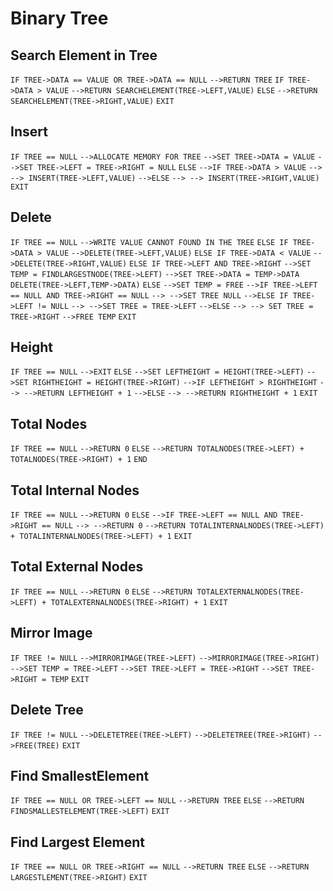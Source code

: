 # Binary Tree

## Search Element in Tree

`IF TREE->DATA == VALUE OR TREE->DATA == NULL`
`-->RETURN TREE`
`IF TREE->DATA > VALUE`
`-->RETURN SEARCHELEMENT(TREE->LEFT,VALUE)`
`ELSE`
`-->RETURN SEARCHELEMENT(TREE->RIGHT,VALUE)`
`EXIT`


## Insert

`IF TREE == NULL`
`-->ALLOCATE MEMORY FOR TREE`
`-->SET TREE->DATA = VALUE`
`-->SET TREE->LEFT = TREE->RIGHT = NULL`
`ELSE`
`-->IF TREE->DATA > VALUE`
`--> --> INSERT(TREE->LEFT,VALUE)`
`-->ELSE`
`--> --> INSERT(TREE->RIGHT,VALUE)`
`EXIT`


## Delete

`IF TREE == NULL`
`-->WRITE VALUE CANNOT FOUND IN THE TREE`
`ELSE IF TREE->DATA > VALUE`
`-->DELETE(TREE->LEFT,VALUE)`
`ELSE IF TREE->DATA < VALUE`
`-->DELETE(TREE->RIGHT,VALUE)`
`ELSE IF TREE->LEFT AND TREE->RIGHT`
`-->SET TEMP = FINDLARGESTNODE(TREE->LEFT)`
`-->SET TREE->DATA = TEMP->DATA`
`DELETE(TREE->LEFT,TEMP->DATA)`
`ELSE`
`-->SET TEMP = FREE`
`-->IF TREE->LEFT == NULL AND TREE->RIGHT == NULL`
`--> -->SET TREE NULL`
`-->ELSE IF TREE->LEFT != NULL`
`--> -->SET TREE = TREE->LEFT`
`-->ELSE`
`--> --> SET TREE = TREE->RIGHT`
`-->FREE TEMP`
`EXIT`


## Height

`IF TREE == NULL`
`-->EXIT`
`ELSE`
`-->SET LEFTHEIGHT = HEIGHT(TREE->LEFT)`
`-->SET RIGHTHEIGHT = HEIGHT(TREE->RIGHT)`
`-->IF LEFTHEIGHT > RIGHTHEIGHT`
`--> -->RETURN LEFTHEIGHT + 1`
`-->ELSE`
`--> -->RETURN RIGHTHEIGHT + 1`
`EXIT`


## Total Nodes

`IF TREE == NULL`
`-->RETURN 0`
`ELSE`
`-->RETURN TOTALNODES(TREE->LEFT) + TOTALNODES(TREE->RIGHT) + 1`
`END`


## Total Internal Nodes

`IF TREE == NULL`
`-->RETURN 0`
`ELSE`
`-->IF TREE->LEFT == NULL AND TREE->RIGHT == NULL`
`--> -->RETURN 0`
`-->RETURN TOTALINTERNALNODES(TREE->LEFT) + TOTALINTERNALNODES(TREE->LEFT) + 1`
`EXIT`

## Total External Nodes

`IF TREE == NULL`
`-->RETURN 0`
`ELSE`
`-->RETURN TOTALEXTERNALNODES(TREE->LEFT) + TOTALEXTERNALNODES(TREE->RIGHT) + 1`
`EXIT`

## Mirror Image

`IF TREE != NULL`
`-->MIRRORIMAGE(TREE->LEFT)`
`-->MIRRORIMAGE(TREE->RIGHT)`
`-->SET TEMP = TREE->LEFT`
`-->SET TREE->LEFT = TREE->RIGHT`
`-->SET TREE->RIGHT = TEMP`
`EXIT`

## Delete Tree

`IF TREE != NULL`
`-->DELETETREE(TREE->LEFT)`
`-->DELETETREE(TREE->RIGHT)`
`-->FREE(TREE)`
`EXIT`

## Find SmallestElement

`IF TREE == NULL OR TREE->LEFT == NULL`
`-->RETURN TREE`
`ELSE`
`-->RETURN FINDSMALLESTELEMENT(TREE->LEFT)`
`EXIT`

## Find Largest Element

`IF TREE == NULL OR TREE->RIGHT == NULL`
`-->RETURN TREE`
`ELSE`
`-->RETURN LARGESTLEMENT(TREE->RIGHT)`
`EXIT`

##